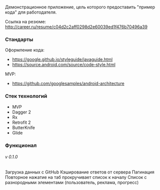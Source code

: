 Демонстрационное приложение, цель которого предоставить "пример кода" для работодателя.

Ссылка на резюме: http://career.ru/resume/c04d2c2aff0298d2e60039ed1f476b70496a39

### Стандарты

Оформление кода:
* https://google.github.io/styleguide/javaguide.html
* https://source.android.com/source/code-style.html

MVP:
* https://github.com/googlesamples/android-architecture

### Стек технологий

* MVP
* Dagger 2
* Rx
* Retrofit 2
* ButterKnife
* Glide

### Функционал

###### v 0.1.0

Загрузка данных с GitHub
Кэширование ответов от сервера
Пагинация
Повторное нажатие на таб прокручивает список к началу
Список с разнородными элементами (пользователь, реклама, прогресс)
